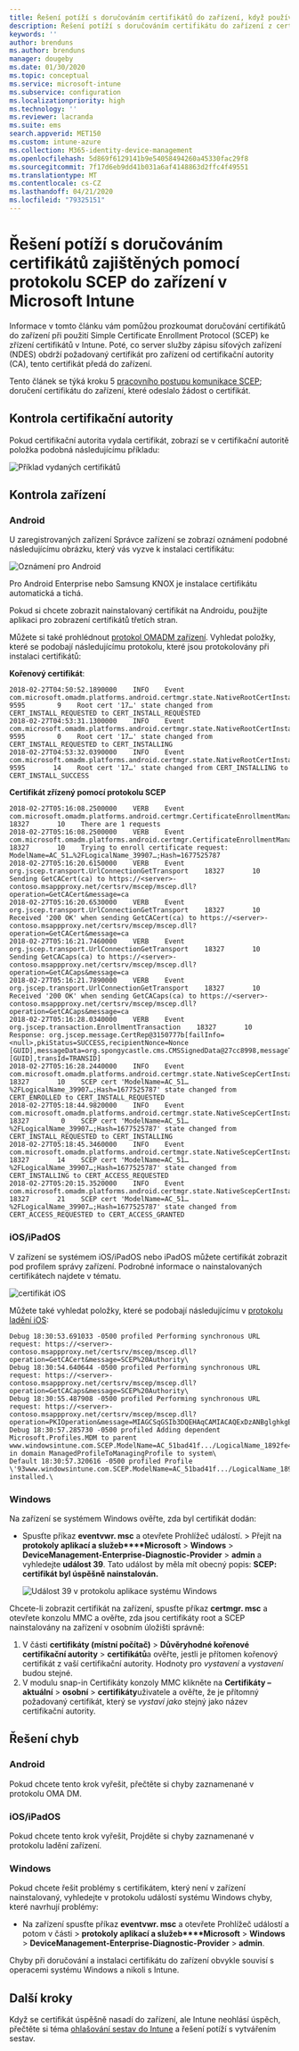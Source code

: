 ```yaml
---
title: Řešení potíží s doručováním certifikátů do zařízení, když používáte SCEP s Microsoft Intune | Microsoft Docs
description: Řešení potíží s doručováním certifikátu do zařízení z certifikační autority při použití profilů certifikátů SCEP s Intune k nasazení certifikátů.
keywords: ''
author: brenduns
ms.author: brenduns
manager: dougeby
ms.date: 01/30/2020
ms.topic: conceptual
ms.service: microsoft-intune
ms.subservice: configuration
ms.localizationpriority: high
ms.technology: ''
ms.reviewer: lacranda
ms.suite: ems
search.appverid: MET150
ms.custom: intune-azure
ms.collection: M365-identity-device-management
ms.openlocfilehash: 5d869f6129141b9e54058494260a45330fac29f8
ms.sourcegitcommit: 7f17d6eb9dd41b031a6af4148863d2ffc4f49551
ms.translationtype: MT
ms.contentlocale: cs-CZ
ms.lasthandoff: 04/21/2020
ms.locfileid: "79325151"
---
```

# <a name="troubleshoot-the-delivery-of-certificates-provisioned-by-scep-to-devices-in-microsoft-intune"></a>Řešení potíží s doručováním certifikátů zajištěných pomocí protokolu SCEP do zařízení v Microsoft Intune

Informace v tomto článku vám pomůžou prozkoumat doručování certifikátů do zařízení při použití Simple Certificate Enrollment Protocol (SCEP) ke zřízení certifikátů v Intune. Poté, co server služby zápisu síťových zařízení (NDES) obdrží požadovaný certifikát pro zařízení od certifikační autority (CA), tento certifikát předá do zařízení.

Tento článek se týká kroku 5 [pracovního postupu komunikace SCEP](troubleshoot-scep-certificate-profiles.md); doručení certifikátu do zařízení, které odeslalo žádost o certifikát.

## <a name="review-the-certification-authority"></a>Kontrola certifikační autority

Pokud certifikační autorita vydala certifikát, zobrazí se v certifikační autoritě položka podobná následujícímu příkladu:

![Příklad vydaných certifikátů](../protect/media/troubleshoot-scep-certificate-delivery/certificate-authority.png)

## <a name="review-the-device"></a>Kontrola zařízení

### <a name="android"></a>Android

U zaregistrovaných zařízení Správce zařízení se zobrazí oznámení podobné následujícímu obrázku, který vás vyzve k instalaci certifikátu:

![Oznámení pro Android](../protect/media/troubleshoot-scep-certificate-delivery/android-notification.png)

Pro Android Enterprise nebo Samsung KNOX je instalace certifikátu automatická a tichá.

Pokud si chcete zobrazit nainstalovaný certifikát na Androidu, použijte aplikaci pro zobrazení certifikátů třetích stran.

Můžete si také prohlédnout [protokol OMADM zařízení](troubleshoot-scep-certificate-profiles.md#logs-for-android-devices). Vyhledat položky, které se podobají následujícímu protokolu, které jsou protokolovány při instalaci certifikátů:

**Kořenový certifikát**:

```
2018-02-27T04:50:52.1890000    INFO    Event     com.microsoft.omadm.platforms.android.certmgr.state.NativeRootCertInstallStateMachine     9595        9    Root cert '17…' state changed from CERT_INSTALL_REQUESTED to CERT_INSTALL_REQUESTED
2018-02-27T04:53:31.1300000    INFO    Event     com.microsoft.omadm.platforms.android.certmgr.state.NativeRootCertInstallStateMachine     9595        0    Root cert '17…' state changed from CERT_INSTALL_REQUESTED to CERT_INSTALLING
2018-02-27T04:53:32.0390000    INFO    Event     com.microsoft.omadm.platforms.android.certmgr.state.NativeRootCertInstallStateMachine     9595       14    Root cert '17…' state changed from CERT_INSTALLING to CERT_INSTALL_SUCCESS
```

**Certifikát zřízený pomocí protokolu SCEP**

```
2018-02-27T05:16:08.2500000    VERB    Event     com.microsoft.omadm.platforms.android.certmgr.CertificateEnrollmentManager    18327       10    There are 1 requests
2018-02-27T05:16:08.2500000    VERB    Event     com.microsoft.omadm.platforms.android.certmgr.CertificateEnrollmentManager    18327       10    Trying to enroll certificate request: ModelName=AC_51…%2FLogicalName_39907…;Hash=1677525787
2018-02-27T05:16:20.6150000    VERB    Event     org.jscep.transport.UrlConnectionGetTransport    18327       10    Sending GetCACert(ca) to https://<server>-contoso.msappproxy.net/certsrv/mscep/mscep.dll?operation=GetCACert&message=ca
2018-02-27T05:16:20.6530000    VERB    Event     org.jscep.transport.UrlConnectionGetTransport    18327       10    Received '200 OK' when sending GetCACert(ca) to https://<server>-contoso.msappproxy.net/certsrv/mscep/mscep.dll?operation=GetCACert&message=ca
2018-02-27T05:16:21.7460000    VERB    Event     org.jscep.transport.UrlConnectionGetTransport    18327       10    Sending GetCACaps(ca) to https://<server>-contoso.msappproxy.net/certsrv/mscep/mscep.dll?operation=GetCACaps&message=ca
2018-02-27T05:16:21.7890000    VERB    Event     org.jscep.transport.UrlConnectionGetTransport    18327       10    Received '200 OK' when sending GetCACaps(ca) to https://<server>-contoso.msappproxy.net/certsrv/mscep/mscep.dll?operation=GetCACaps&message=ca
2018-02-27T05:16:28.0340000    VERB    Event     org.jscep.transaction.EnrollmentTransaction    18327       10    Response: org.jscep.message.CertRep@3150777b[failInfo=<null>,pkiStatus=SUCCESS,recipientNonce=Nonce [GUID],messageData=org.spongycastle.cms.CMSSignedData@27cc8998,messageType=CERT_REP,senderNonce=Nonce [GUID],transId=TRANSID]
2018-02-27T05:16:28.2440000    INFO    Event     com.microsoft.omadm.platforms.android.certmgr.state.NativeScepCertInstallStateMachine    18327       10    SCEP cert 'ModelName=AC_51…%2FLogicalName_39907…;Hash=1677525787' state changed from CERT_ENROLLED to CERT_INSTALL_REQUESTED
2018-02-27T05:18:44.9820000    INFO    Event     com.microsoft.omadm.platforms.android.certmgr.state.NativeScepCertInstallStateMachine    18327        0    SCEP cert 'ModelName=AC_51…%2FLogicalName_39907…;Hash=1677525787' state changed from CERT_INSTALL_REQUESTED to CERT_INSTALLING
2018-02-27T05:18:45.3460000    INFO    Event     com.microsoft.omadm.platforms.android.certmgr.state.NativeScepCertInstallStateMachine    18327       14    SCEP cert 'ModelName=AC_51…%2FLogicalName_39907…;Hash=1677525787' state changed from CERT_INSTALLING to CERT_ACCESS_REQUESTED
2018-02-27T05:20:15.3520000    INFO    Event     com.microsoft.omadm.platforms.android.certmgr.state.NativeScepCertInstallStateMachine    18327       21    SCEP cert 'ModelName=AC_51…%2FLogicalName_39907…;Hash=1677525787' state changed from CERT_ACCESS_REQUESTED to CERT_ACCESS_GRANTED
```

### <a name="iosipados"></a>iOS/iPadOS

V zařízení se systémem iOS/iPadOS nebo iPadOS můžete certifikát zobrazit pod profilem správy zařízení. Podrobné informace o nainstalovaných certifikátech najdete v tématu.

![certifikát iOS](../protect/media/troubleshoot-scep-certificate-delivery/ios-certificate.png)

Můžete také vyhledat položky, které se podobají následujícímu v [protokolu ladění iOS](troubleshoot-scep-certificate-profiles.md#logs-for-ios-and-ipados-devices):

```
Debug 18:30:53.691033 -0500 profiled Performing synchronous URL request: https://<server>-contoso.msappproxy.net/certsrv/mscep/mscep.dll?operation=GetCACert&message=SCEP%20Authority\  
Debug 18:30:54.640644 -0500 profiled Performing synchronous URL request: https://<server>-contoso.msappproxy.net/certsrv/mscep/mscep.dll?operation=GetCACaps&message=SCEP%20Authority\ 
Debug 18:30:55.487908 -0500 profiled Performing synchronous URL request: https://<server>-contoso.msappproxy.net/certsrv/mscep/mscep.dll?operation=PKIOperation&message=MIAGCSqGSIb3DQEHAqCAMIACAQExDzANBglghkgBZQMEAgMFADCABgkqhkiG9w0BBwGggCSABIIZfzCABgkqhkiG9w0BBwOggDCAAgEAMYIBgjCCAX4CAQAwZjBPMRUwEwYKCZImiZPyLGQBGRYFbG9jYWwxHDAaBgoJkiaJk/IsZAEZFgxmb3VydGhjb2ZmZWUxGDAWBgNVBAMTD0ZvdXJ0aENvZmZlZSBDQQITaAAAAAmaneVjEPlcTwAAAAAACTANBgkqhkiG9w0BAQEFAASCAQCqfsOYpuBToerQLkw/tl4tH9E+97TBTjGQN9NCjSgb78fF6edY0pNDU+PH4RB356wv3rfZi5IiNrVu5Od4k6uK4w0582ZM2n8NJFRY7KWSNHsmTIWlo/Vcr4laAtq5rw+CygaYcefptcaamkjdLj07e/Uk4KsetGo7ztPVjSEFwfRIfKv474dLDmPqp0ZwEWRQG 
Debug 18:30:57.285730 -0500 profiled Adding dependent Microsoft.Profiles.MDM to parent www.windowsintune.com.SCEP.ModelName=AC_51bad41f.../LogicalName_1892fe4c...;Hash=-912418295 in domain ManagedProfileToManagingProfile to system\ 
Default 18:30:57.320616 -0500 profiled Profile \'93www.windowsintune.com.SCEP.ModelName=AC_51bad41f.../LogicalName_1892fe4c...;Hash=-912418295\'94 installed.\ 
```

### <a name="windows"></a>Windows

Na zařízení se systémem Windows ověřte, zda byl certifikát dodán:

- Spusťte příkaz **eventvwr. msc** a otevřete Prohlížeč událostí.  > Přejít na **protokoly aplikací a služeb****Microsoft** > **Windows** > **DeviceManagement-Enterprise-Diagnostic-Provider** > **admin** a vyhledejte **událost 39**. Tato událost by měla mít obecný popis: **SCEP: certifikát byl úspěšně nainstalován.**

   ![Událost 39 v protokolu aplikace systému Windows](../protect/media/troubleshoot-scep-certificate-delivery/device-app-log.png)

Chcete-li zobrazit certifikát na zařízení, spusťte příkaz **certmgr. msc** a otevřete konzolu MMC a ověřte, zda jsou certifikáty root a SCEP nainstalovány na zařízení v osobním úložišti správně:

   1. V části **certifikáty (místní počítač)** > **Důvěryhodné kořenové certifikační autority** > **certifikátů**a ověřte, jestli je přítomen kořenový certifikát z vaší certifikační autority. Hodnoty pro *vystavení* a *vystavení* budou stejné.
   2. V modulu snap-in Certifikáty konzoly MMC klikněte na **Certifikáty – aktuální** > **osobní** > **certifikáty**uživatele a ověřte, že je přítomný požadovaný certifikát, který se *vystaví jako* stejný jako název certifikační autority.

## <a name="troubleshoot-failures"></a>Řešení chyb

### <a name="android"></a>Android

Pokud chcete tento krok vyřešit, přečtěte si chyby zaznamenané v protokolu OMA DM.

### <a name="iosipados"></a>iOS/iPadOS

Pokud chcete tento krok vyřešit, Projděte si chyby zaznamenané v protokolu ladění zařízení.

### <a name="windows"></a>Windows

Pokud chcete řešit problémy s certifikátem, který není v zařízení nainstalovaný, vyhledejte v protokolu událostí systému Windows chyby, které navrhují problémy:

- Na zařízení spusťte příkaz **eventvwr. msc** a otevřete Prohlížeč událostí a potom v části >  **protokoly aplikací a služeb****Microsoft** > **Windows** > **DeviceManagement-Enterprise-Diagnostic-Provider** > **admin**.

Chyby při doručování a instalaci certifikátu do zařízení obvykle souvisí s operacemi systému Windows a nikoli s Intune.

## <a name="next-steps"></a>Další kroky

Když se certifikát úspěšně nasadí do zařízení, ale Intune neohlásí úspěch, přečtěte si téma [ohlašování sestav do Intune](troubleshoot-scep-certificate-reporting.md) a řešení potíží s vytvářením sestav.
